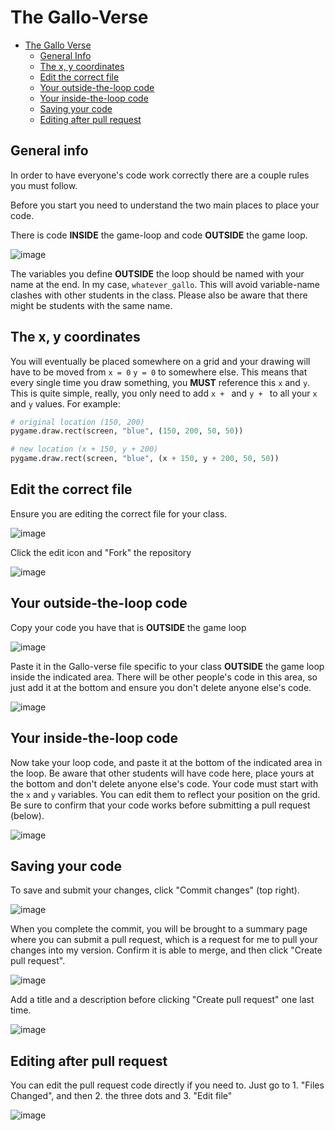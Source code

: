 # The Gallo-Verse

- [The Gallo Verse](#the-gallo-verse)
  * [General Info](#general-info)
  * [The x, y coordinates](#the-x--y-coordinates)
  * [Edit the correct file](#edit-the-correct-file)
  * [Your outside-the-loop code](#your-outside-the-loop-code)
  * [Your inside-the-loop code](#your-inside-the-loop-code)
  * [Saving your code](#saving-your-code)
  * [Editing after pull request](#editing-after-pull-request)

## General info
In order to have everyone's code work correctly there are a couple rules you must follow.

Before you start you need to understand the two main places to place your code.

There is code **INSIDE** the game-loop and code **OUTSIDE** the game loop.

![image](https://github.com/MrGallo/the-gallo-verse/assets/11080017/fdcc2e1c-5e4e-4130-b1b5-807075490ed6)

The variables you define **OUTSIDE** the loop should be named with your name at the end. In my case, `whatever_gallo`. This will avoid variable-name clashes with other students in the class. Please also be aware that there might be students with the same name.

## The x, y coordinates
You will eventually be placed somewhere on a grid and your drawing will have to be moved from `x = 0` `y = 0` to somewhere else. This means that every single time you draw something, you **MUST** reference this `x` and `y`. This is quite simple, really, you only need to add `x + ` and `y + ` to all your `x` and `y` values. For example:

```python
# original location (150, 200)
pygame.draw.rect(screen, "blue", (150, 200, 50, 50))

# new location (x + 150, y + 200)
pygame.draw.rect(screen, "blue", (x + 150, y + 200, 50, 50))
```

## Edit the correct file
Ensure you are editing the correct file for your class. 

![image](https://github.com/MrGallo/the-gallo-verse/assets/11080017/d0154f06-be24-4093-928c-94ee6aaedc77)

Click the edit icon and "Fork" the repository

![image](https://github.com/MrGallo/the-gallo-verse/assets/11080017/655633c0-a911-4a76-b9db-647da245e7b0)


## Your outside-the-loop code
Copy your code you have that is **OUTSIDE** the game loop

![image](https://github.com/MrGallo/the-gallo-verse/assets/11080017/1d832625-a88e-4a22-aeee-b4336fbb416d)

Paste it in the Gallo-verse file specific to your class **OUTSIDE** the game loop inside the indicated area.
There will be other people's code in this area, so just add it at the bottom and ensure you don't delete
anyone else's code.

![image](https://github.com/MrGallo/the-gallo-verse/assets/11080017/e22030ab-a4bf-4fa4-b219-ba3fd231cbeb)

## Your inside-the-loop code
Now take your loop code, and paste it at the bottom of the indicated area in the loop. Be aware that other students will have code here, place yours at the bottom and don't delete anyone else's code. Your code must start with the `x` and `y` variables. You can edit them to reflect your position on the grid. Be sure to confirm that your code works before submitting a pull request (below).

![image](https://github.com/MrGallo/the-gallo-verse/assets/11080017/4484cf85-1212-49a3-812f-fe996b4de274)


## Saving your code
To save and submit your changes, click "Commit changes" (top right).

![image](https://github.com/MrGallo/the-gallo-verse/assets/11080017/b997e051-bc32-4655-81ec-07a098298446)

When you complete the commit, you will be brought to a summary page where you can submit a pull request, which is a request for me to pull your changes into my version. Confirm it is able to merge, and then click "Create pull request".

![image](https://github.com/MrGallo/the-gallo-verse/assets/11080017/4a781213-1395-4e4f-aa12-8663c201f874)

Add a title and a description before clicking "Create pull request" one last time.

![image](https://github.com/MrGallo/the-gallo-verse/assets/11080017/bd8f1199-97c6-46e6-bc38-2cbceca2bf4c)

## Editing after pull request
You can edit the pull request code directly if you need to. Just go to 1. "Files Changed", and then 2. the three dots and 3. "Edit file"

![image](https://github.com/MrGallo/the-gallo-verse/assets/11080017/76edead7-942e-48f2-9ed9-cd699d41ec2d)

